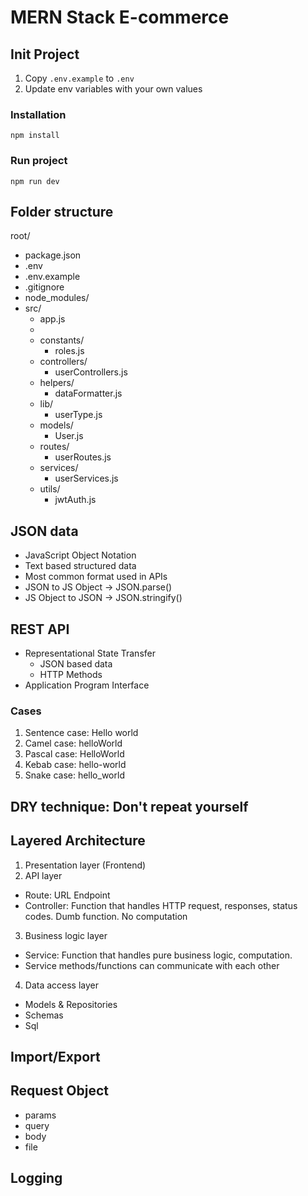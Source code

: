 # MERN Stack E-commerce

## Init Project

1. Copy `.env.example` to `.env`
2. Update env variables with your own values

### Installation

```
npm install
```

### Run project

```
npm run dev
```

## Folder structure

root/
- package.json
- .env
- .env.example
- .gitignore
- node_modules/
- src/
  - app.js
  -
  - constants/
    - roles.js
  - controllers/
    - userControllers.js
  - helpers/
    - dataFormatter.js
  - lib/
    - userType.js
  - models/
    - User.js
  - routes/
    - userRoutes.js
  - services/
    - userServices.js
  - utils/
    - jwtAuth.js

## JSON data

- JavaScript Object Notation
- Text based structured data
- Most common format used in APIs
- JSON to JS Object -> JSON.parse()
- JS Object to JSON -> JSON.stringify()

## REST API

- Representational State Transfer
    - JSON based data
    - HTTP Methods
- Application Program Interface

### Cases

1. Sentence case: Hello world
2. Camel case: helloWorld
3. Pascal case: HelloWorld
4. Kebab case: hello-world
5. Snake case: hello_world

## DRY technique: Don't repeat yourself

## Layered Architecture

1. Presentation layer (Frontend)
2. API layer
  - Route: URL Endpoint
  - Controller: Function that handles HTTP request, responses, status codes. Dumb function. No computation
3. Business logic layer
  - Service: Function that handles pure business logic, computation.
  - Service methods/functions can communicate with each other
4. Data access layer
  - Models & Repositories
  - Schemas
  - Sql

## Import/Export

## Request Object
- params
- query
- body
- file

## Logging

